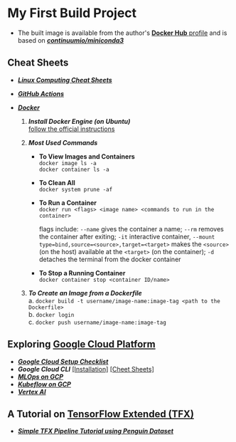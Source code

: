 # My First Build Project

* The built image is available from the author's [**Docker Hub** profile](https://hub.docker.com/u/oameed) and is based on [**_continuumio/miniconda3_**](https://docs.anaconda.com/free/working-with-conda/applications/docker/)  

## Cheat Sheets 

* [**_Linux Computing Cheat Sheets_**](https://archive.org/details/computing-cheat-sheets)  

* [**_GitHub Actions_**](https://docs.github.com/en/actions)  

* [**_Docker_**](https://docs.docker.com/get-started/overview/)  

  1. **_Install Docker Engine (on Ubuntu)_**  
     [follow the official instructions](https://docs.docker.com/engine/install/ubuntu/)  

  2. **_Most Used Commands_**   
  
     * **To View Images and Containers**  
       `docker image ls -a`  
       `docker container ls -a`  
  
     * **To Clean All**  
       `docker system prune -af`  
  
     * **To Run a Container**  
       `docker run <flags> <image name> <commands to run in the container>`  

       flags include: `--name` gives the container a name; `--rm` removes the container after exiting; `-it` interactive container, `--mount type=bind,source=<source>,target=<target>` makes the `<source>` (on the host) available at the `<target>` (on the container); `-d` detaches the terminal from the docker container  

     * **To Stop a Running Container**  
       `docker container stop <container ID/name>`  
     
  3. **_To Create an Image from a Dockerfile_**  
     a. `docker build -t username/image-name:image-tag <path to the Dockerfile>`  
     b. `docker login`  
     c. `docker push username/image-name:image-tag`
 
## Exploring [Google Cloud Platform](https://cloud.google.com/docs)
   
   * [**_Google Cloud Setup Checklist_**](https://cloud.google.com/docs/enterprise/setup-checklist)  
   * **_Google Cloud CLI_** [[Installation]](https://cloud.google.com/sdk/docs/install-sdk) [[Cheet Sheets]](https://cloud.google.com/sdk/docs/cheatsheet)  
   * [**_MLOps on GCP_**](https://cloud.google.com/architecture/mlops-continuous-delivery-and-automation-pipelines-in-machine-learning)  
   * [**_Kubeflow on GCP_**](https://googlecloudplatform.github.io/kubeflow-gke-docs/dev/docs/)  
   * [**_Vertex AI_**](https://cloud.google.com/vertex-ai/docs)  

## A Tutorial on [TensorFlow Extended (TFX)](https://www.tensorflow.org/tfx)

   * [**_Simple TFX Pipeline Tutorial using Penguin Dataset_**](https://gitlab.com/oameed/ml_production_tfx)  





